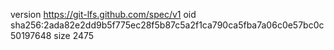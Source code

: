 version https://git-lfs.github.com/spec/v1
oid sha256:2ada82e2dd9b5f775ec28f5b87c5a2f1ca790ca5fba7a06c0e57bc0c50197648
size 2475
